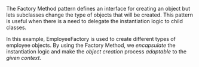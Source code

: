 The Factory Method pattern defines an interface for creating an object but lets subclasses change the type of objects that will be created.
This pattern is useful when there is a need to delegate the instantiation logic to child classes.

In this example, EmployeeFactory is used to create different types of employee objects.
By using the Factory Method, we _encapsulate_ the instantiation logic and make the _object creation_ process _adaptable_ to the _given context_.
